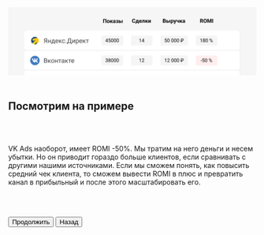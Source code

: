 <img src="ExampleImage2.png" no_margin="true" />

<br>
<br>

## Посмотрим на примере

<br>
<br>

VK Ads наоборот, имеет ROMI -50%. Мы тратим на него деньги и несем убытки. Но он приводит гораздо больше клиентов, если сравнивать с другими нашими источниками. Если мы сможем понять, как повысить средний чек клиента, то сможем вывести ROMI в плюс и превратить канал в прибыльный и после этого масштабировать его.

<br>
<br>

<button b_to="/demo/romi/step7.md" b_type="fill" b_theme="primary">Продолжить</button>
<button b_to="/demo/romi/step5.md" b_type="outline" b_theme="secondary">Назад</button>